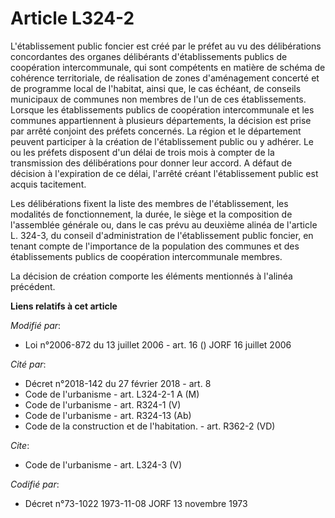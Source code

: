 # Article L324-2

L'établissement public foncier est créé par le préfet au vu des délibérations concordantes des organes délibérants
d'établissements publics de coopération intercommunale, qui sont compétents en matière de schéma de cohérence territoriale,
de réalisation de zones d'aménagement concerté et de programme local de l'habitat, ainsi que, le cas échéant, de conseils
municipaux de communes non membres de l'un de ces établissements. Lorsque les établissements publics de coopération
intercommunale et les communes appartiennent à plusieurs départements, la décision est prise par arrêté conjoint des préfets
concernés. La région et le département peuvent participer à la création de l'établissement public ou y adhérer. Le ou les
préfets disposent d'un délai de trois mois à compter de la transmission des délibérations pour donner leur accord. A défaut
de décision à l'expiration de ce délai, l'arrêté créant l'établissement public est acquis tacitement. 

Les délibérations fixent la liste des membres de l'établissement, les modalités de fonctionnement, la durée, le siège et la
composition de l'assemblée générale ou, dans le cas prévu au deuxième alinéa de l'article L. 324-3, du conseil
d'administration de l'établissement public foncier, en tenant compte de l'importance de la population des communes et des
établissements publics de coopération intercommunale membres. 

La décision de création comporte les éléments mentionnés à l'alinéa précédent.

**Liens relatifs à cet article**

_Modifié par_:

  - Loi n°2006-872 du 13 juillet 2006 - art. 16 () JORF 16 juillet 2006

_Cité par_:

  - Décret n°2018-142 du 27 février 2018 - art. 8
  - Code de l'urbanisme - art. L324-2-1 A (M)
  - Code de l'urbanisme - art. R324-1 (V)
  - Code de l'urbanisme - art. R324-13 (Ab)
  - Code de la construction et de l'habitation. - art. R362-2 (VD)

_Cite_:

  - Code de l'urbanisme - art. L324-3 (V)

_Codifié par_:

  - Décret n°73-1022 1973-11-08 JORF 13 novembre 1973
